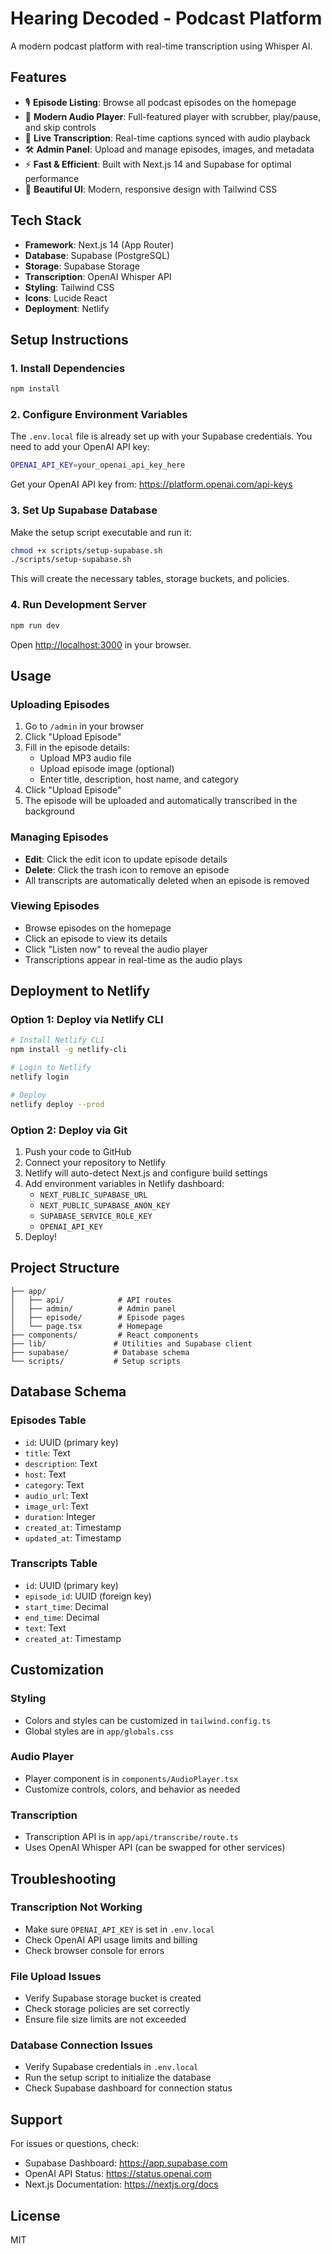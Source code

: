 # Hearing Decoded - Podcast Platform

A modern podcast platform with real-time transcription using Whisper AI.

## Features

- 🎙️ **Episode Listing**: Browse all podcast episodes on the homepage
- 🎵 **Modern Audio Player**: Full-featured player with scrubber, play/pause, and skip controls
- 📝 **Live Transcription**: Real-time captions synced with audio playback
- 🛠️ **Admin Panel**: Upload and manage episodes, images, and metadata
- ⚡ **Fast & Efficient**: Built with Next.js 14 and Supabase for optimal performance
- 🎨 **Beautiful UI**: Modern, responsive design with Tailwind CSS

## Tech Stack

- **Framework**: Next.js 14 (App Router)
- **Database**: Supabase (PostgreSQL)
- **Storage**: Supabase Storage
- **Transcription**: OpenAI Whisper API
- **Styling**: Tailwind CSS
- **Icons**: Lucide React
- **Deployment**: Netlify

## Setup Instructions

### 1. Install Dependencies

```bash
npm install
```

### 2. Configure Environment Variables

The `.env.local` file is already set up with your Supabase credentials. You need to add your OpenAI API key:

```bash
OPENAI_API_KEY=your_openai_api_key_here
```

Get your OpenAI API key from: https://platform.openai.com/api-keys

### 3. Set Up Supabase Database

Make the setup script executable and run it:

```bash
chmod +x scripts/setup-supabase.sh
./scripts/setup-supabase.sh
```

This will create the necessary tables, storage buckets, and policies.

### 4. Run Development Server

```bash
npm run dev
```

Open [http://localhost:3000](http://localhost:3000) in your browser.

## Usage

### Uploading Episodes

1. Go to `/admin` in your browser
2. Click "Upload Episode"
3. Fill in the episode details:
   - Upload MP3 audio file
   - Upload episode image (optional)
   - Enter title, description, host name, and category
4. Click "Upload Episode"
5. The episode will be uploaded and automatically transcribed in the background

### Managing Episodes

- **Edit**: Click the edit icon to update episode details
- **Delete**: Click the trash icon to remove an episode
- All transcripts are automatically deleted when an episode is removed

### Viewing Episodes

- Browse episodes on the homepage
- Click an episode to view its details
- Click "Listen now" to reveal the audio player
- Transcriptions appear in real-time as the audio plays

## Deployment to Netlify

### Option 1: Deploy via Netlify CLI

```bash
# Install Netlify CLI
npm install -g netlify-cli

# Login to Netlify
netlify login

# Deploy
netlify deploy --prod
```

### Option 2: Deploy via Git

1. Push your code to GitHub
2. Connect your repository to Netlify
3. Netlify will auto-detect Next.js and configure build settings
4. Add environment variables in Netlify dashboard:
   - `NEXT_PUBLIC_SUPABASE_URL`
   - `NEXT_PUBLIC_SUPABASE_ANON_KEY`
   - `SUPABASE_SERVICE_ROLE_KEY`
   - `OPENAI_API_KEY`
5. Deploy!

## Project Structure

```
├── app/
│   ├── api/            # API routes
│   ├── admin/          # Admin panel
│   ├── episode/        # Episode pages
│   └── page.tsx        # Homepage
├── components/         # React components
├── lib/               # Utilities and Supabase client
├── supabase/          # Database schema
└── scripts/           # Setup scripts
```

## Database Schema

### Episodes Table
- `id`: UUID (primary key)
- `title`: Text
- `description`: Text
- `host`: Text
- `category`: Text
- `audio_url`: Text
- `image_url`: Text
- `duration`: Integer
- `created_at`: Timestamp
- `updated_at`: Timestamp

### Transcripts Table
- `id`: UUID (primary key)
- `episode_id`: UUID (foreign key)
- `start_time`: Decimal
- `end_time`: Decimal
- `text`: Text
- `created_at`: Timestamp

## Customization

### Styling
- Colors and styles can be customized in `tailwind.config.ts`
- Global styles are in `app/globals.css`

### Audio Player
- Player component is in `components/AudioPlayer.tsx`
- Customize controls, colors, and behavior as needed

### Transcription
- Transcription API is in `app/api/transcribe/route.ts`
- Uses OpenAI Whisper API (can be swapped for other services)

## Troubleshooting

### Transcription Not Working
- Make sure `OPENAI_API_KEY` is set in `.env.local`
- Check OpenAI API usage limits and billing
- Check browser console for errors

### File Upload Issues
- Verify Supabase storage bucket is created
- Check storage policies are set correctly
- Ensure file size limits are not exceeded

### Database Connection Issues
- Verify Supabase credentials in `.env.local`
- Run the setup script to initialize the database
- Check Supabase dashboard for connection status

## Support

For issues or questions, check:
- Supabase Dashboard: https://app.supabase.com
- OpenAI API Status: https://status.openai.com
- Next.js Documentation: https://nextjs.org/docs

## License

MIT
